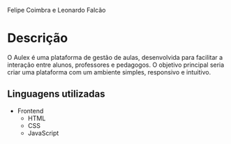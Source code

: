Felipe Coimbra e Leonardo Falcão

# Descrição

O Aulex é uma plataforma de gestão de aulas, desenvolvida para facilitar a interação entre alunos, professores e pedagogos. O objetivo principal seria criar uma plataforma com um ambiente simples, responsivo e intuitivo.

## Linguagens utilizadas

* Frontend
  *   HTML
  *  CSS
  *  JavaScript
